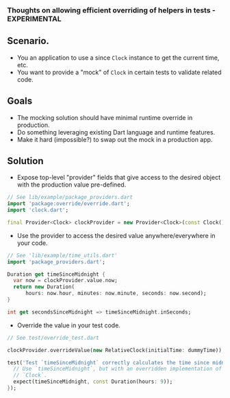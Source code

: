 ### Thoughts on allowing efficient overriding of helpers in tests - EXPERIMENTAL

## Scenario.

* You an application to use a since `Clock` instance to get the current time, etc.
* You want to provide a "mock" of `Clock` in certain tests to validate related code.

## Goals

* The mocking solution should have minimal runtime override in production.
* Do something leveraging existing Dart language and runtime features.
* Make it hard (impossible?) to swap out the mock in a production app.

## Solution

* Expose top-level "provider" fields that give access to the desired object
  with the production value pre-defined.

```dart
// See lib/example/package_providers.dart
import 'package:override/override.dart';
import 'clock.dart';

final Provider<Clock> clockProvider = new Provider<Clock>(const Clock());
``` 

* Use the provider to access the desired value anywhere/everywhere in your code.

```dart
// See 'lib/example/time_utils.dart'
import 'package_providers.dart';

Duration get timeSinceMidnight {
  var now = clockProvider.value.now;
  return new Duration(
      hours: now.hour, minutes: now.minute, seconds: now.second);
}

int get secondsSinceMidnight => timeSinceMidnight.inSeconds;
```

* Override the value in your test code.

```dart
// See test/override_test.dart

clockProvider.overrideValue(new RelativeClock(initialTime: dummyTime));

test('Test `timeSinceMidnight` correctly calculates the time since midnight.', () {
  // Use `timeSinceMidnight`, but with an overridden implementation of
  // `Clock`.
  expect(timeSinceMidnight, const Duration(hours: 9));
});
```